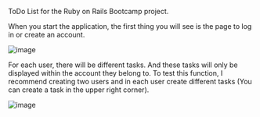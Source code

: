 ToDo List for the Ruby on Rails Bootcamp project.

When you start the application, the first thing you will see is the page to log in or create an account.

![image](https://user-images.githubusercontent.com/86500891/176039210-8dc8829a-8b35-4c40-920f-4d26ea25a69a.png)

For each user, there will be different tasks. And these tasks will only be displayed within the account they belong to. To test this function, I recommend creating two users and in each user create different tasks (You can create a task in the upper right corner).

![image](https://user-images.githubusercontent.com/86500891/176039618-c53194d0-480b-4903-b6f6-68208ff47631.png)
